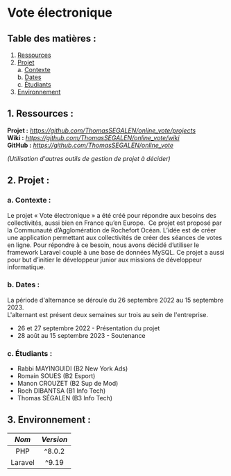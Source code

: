 # Vote électronique  
  
## Table des matières :  
  
1. [Ressources](README.md#1-ressources-)  
2. [Projet](README.md#2-projet-)  
   a. [Contexte](README.md#a-contexte-)  
   b. [Dates](README.md#b-dates-)  
   c. [Étudiants](README.md#c-étudiants-)  
3. [Environnement](README.md#3-environnement-)  
  
  
## 1. Ressources :  
  
**Projet  :** *https://github.com/ThomasSEGALEN/online_vote/projects*  
**Wiki :** *https://github.com/ThomasSEGALEN/online_vote/wiki*  
**GitHub :** *https://github.com/ThomasSEGALEN/online_vote*  
  
*(Utilisation d'autres outils de gestion de projet à décider)*  
  
  
## 2. Projet :  
  
### a. Contexte :  
  
Le projet « Vote électronique » a été créé pour répondre aux besoins des collectivités, aussi bien en France qu’en Europe.  Ce projet est proposé par la Communauté d’Agglomération de Rochefort Océan. L’idée est de créer une application permettant aux collectivités de créer des séances de votes en ligne. Pour répondre à ce besoin, nous avons décidé d’utiliser le framework Laravel couplé à une base de données MySQL. Ce projet a aussi pour but d’initier le développeur junior aux missions de développeur informatique.  
  
### b. Dates :  
  
La période d'alternance se déroule du 26 septembre 2022 au 15 septembre 2023.  
L'alternant est présent deux semaines sur trois au sein de l'entreprise.  
-   26 et 27 septembre 2022 - Présentation du projet  
-   28 août au 15 septembre 2023 - Soutenance  
  
### c. Étudiants :  
  
-   Rabbi MAYINGUIDI (B2 New York Ads)  
-   Romain SOUES (B2 Esport)  
-   Manon CROUZET (B2 Sup de Mod)  
-   Roch DIBANTSA (B1 Info Tech)  
-   Thomas SÉGALEN (B3 Info Tech)  
  
  
## 3. Environnement :  
  
| _Nom_ | _Version_ |  
| :-----: | :-------: |  
| PHP | ^8.0.2 |  
| Laravel | ^9.19 |  
  

